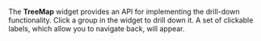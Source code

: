 The **TreeMap** widget provides an&nbsp;API for implementing the drill-down functionality. Click a&nbsp;group in&nbsp;the widget to&nbsp;drill down&nbsp;it. A&nbsp;set of&nbsp;clickable labels, which allow you to&nbsp;navigate back, will appear.